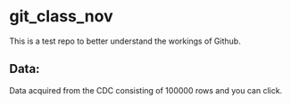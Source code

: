 # git_class_nov
This is a test repo to better understand the workings of Github.


## Data: 
Data acquired from the CDC consisting of 100000 rows and you can click.


